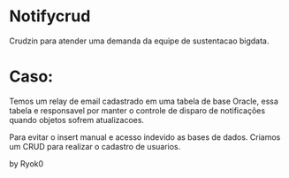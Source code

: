 # Notifycrud

Crudzin para atender uma demanda da equipe de sustentacao bigdata. 

# Caso: 
Temos um relay de email cadastrado em uma tabela de base Oracle, essa tabela e responsavel por manter o controle de disparo 
de notificações quando objetos sofrem atualizacoes. 

Para evitar o insert manual e acesso indevido as bases de dados. Criamos um CRUD para realizar o cadastro de usuarios. 

by Ryok0
